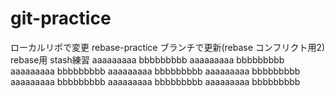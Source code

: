 # git-practice

ローカルリポで変更
rebase-practice ブランチで更新(rebase コンフリクト用2)
rebase用
stash練習
aaaaaaaaa
bbbbbbbbb
aaaaaaaaa
bbbbbbbbb
aaaaaaaaa
bbbbbbbbb
aaaaaaaaa
bbbbbbbbb
aaaaaaaaa
bbbbbbbbb
aaaaaaaaa
bbbbbbbbb
aaaaaaaaa
bbbbbbbbb
aaaaaaaaa
bbbbbbbbb
